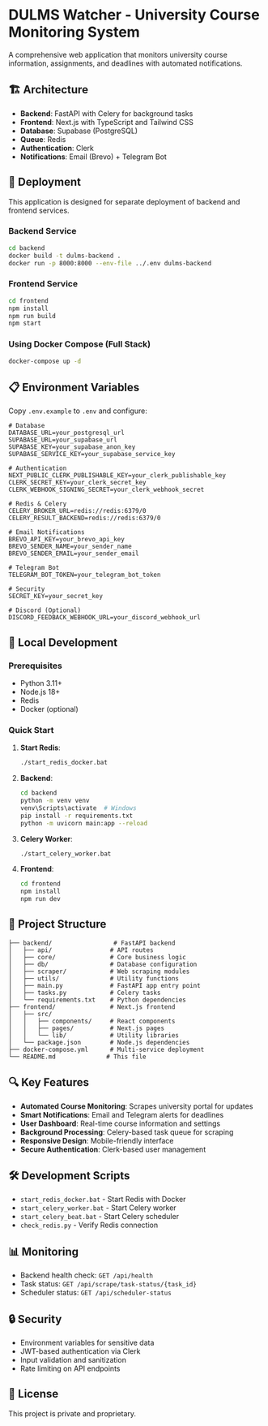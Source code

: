 # DULMS Watcher - University Course Monitoring System

A comprehensive web application that monitors university course information, assignments, and deadlines with automated notifications.

## 🏗️ Architecture

- **Backend**: FastAPI with Celery for background tasks
- **Frontend**: Next.js with TypeScript and Tailwind CSS
- **Database**: Supabase (PostgreSQL)
- **Queue**: Redis
- **Authentication**: Clerk
- **Notifications**: Email (Brevo) + Telegram Bot

## 🚀 Deployment

This application is designed for separate deployment of backend and frontend services.

### Backend Service

```bash
cd backend
docker build -t dulms-backend .
docker run -p 8000:8000 --env-file ../.env dulms-backend
```

### Frontend Service

```bash
cd frontend
npm install
npm run build
npm start
```

### Using Docker Compose (Full Stack)

```bash
docker-compose up -d
```

## 📋 Environment Variables

Copy `.env.example` to `.env` and configure:

```env
# Database
DATABASE_URL=your_postgresql_url
SUPABASE_URL=your_supabase_url
SUPABASE_KEY=your_supabase_anon_key
SUPABASE_SERVICE_KEY=your_supabase_service_key

# Authentication
NEXT_PUBLIC_CLERK_PUBLISHABLE_KEY=your_clerk_publishable_key
CLERK_SECRET_KEY=your_clerk_secret_key
CLERK_WEBHOOK_SIGNING_SECRET=your_clerk_webhook_secret

# Redis & Celery
CELERY_BROKER_URL=redis://redis:6379/0
CELERY_RESULT_BACKEND=redis://redis:6379/0

# Email Notifications
BREVO_API_KEY=your_brevo_api_key
BREVO_SENDER_NAME=your_sender_name
BREVO_SENDER_EMAIL=your_sender_email

# Telegram Bot
TELEGRAM_BOT_TOKEN=your_telegram_bot_token

# Security
SECRET_KEY=your_secret_key

# Discord (Optional)
DISCORD_FEEDBACK_WEBHOOK_URL=your_discord_webhook_url
```

## 🔧 Local Development

### Prerequisites

- Python 3.11+
- Node.js 18+
- Redis
- Docker (optional)

### Quick Start

1. **Start Redis**:
   ```bash
   ./start_redis_docker.bat
   ```

2. **Backend**:
   ```bash
   cd backend
   python -m venv venv
   venv\Scripts\activate  # Windows
   pip install -r requirements.txt
   python -m uvicorn main:app --reload
   ```

3. **Celery Worker**:
   ```bash
   ./start_celery_worker.bat
   ```

4. **Frontend**:
   ```bash
   cd frontend
   npm install
   npm run dev
   ```

## 📁 Project Structure

```
├── backend/                 # FastAPI backend
│   ├── api/                # API routes
│   ├── core/               # Core business logic
│   ├── db/                 # Database configuration
│   ├── scraper/            # Web scraping modules
│   ├── utils/              # Utility functions
│   ├── main.py             # FastAPI app entry point
│   ├── tasks.py            # Celery tasks
│   └── requirements.txt    # Python dependencies
├── frontend/               # Next.js frontend
│   ├── src/
│   │   ├── components/     # React components
│   │   ├── pages/          # Next.js pages
│   │   └── lib/            # Utility libraries
│   └── package.json        # Node.js dependencies
├── docker-compose.yml      # Multi-service deployment
└── README.md              # This file
```

## 🔍 Key Features

- **Automated Course Monitoring**: Scrapes university portal for updates
- **Smart Notifications**: Email and Telegram alerts for deadlines
- **User Dashboard**: Real-time course information and settings
- **Background Processing**: Celery-based task queue for scraping
- **Responsive Design**: Mobile-friendly interface
- **Secure Authentication**: Clerk-based user management

## 🛠️ Development Scripts

- `start_redis_docker.bat` - Start Redis with Docker
- `start_celery_worker.bat` - Start Celery worker
- `start_celery_beat.bat` - Start Celery scheduler
- `check_redis.py` - Verify Redis connection

## 📊 Monitoring

- Backend health check: `GET /api/health`
- Task status: `GET /api/scrape/task-status/{task_id}`
- Scheduler status: `GET /api/scheduler-status`

## 🔒 Security

- Environment variables for sensitive data
- JWT-based authentication via Clerk
- Input validation and sanitization
- Rate limiting on API endpoints

## 📝 License

This project is private and proprietary.